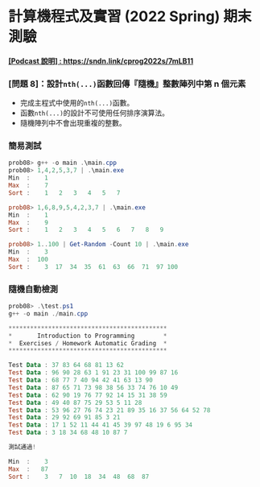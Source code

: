 # 計算機程式及實習 (2022 Spring) 期末測驗

#### <a href="https://sndn.link/cprog2022s/7mLB11" target="_blank">[Podcast 說明] : https://sndn.link/cprog2022s/7mLB11</a>

### [問題 8]：設計`nth(...)`函數回傳『隨機』整數陣列中第 n 個元素

- 完成主程式中使用的`nth(...)`函數。
- 函數`nth(...)`的設計不可使用任何排序演算法。
- 隨機陣列中不會出現重複的整數。

### 簡易測試
```powershell
prob08> g++ -o main .\main.cpp
prob08> 1,4,2,5,3,7 | .\main.exe
Min  :    1
Max  :    7
Sort :    1   2   3   4   5   7

prob08> 1,6,8,9,5,4,2,3,7 | .\main.exe
Min  :    1
Max  :    9
Sort :    1   2   3   4   5   6   7   8   9

prob08> 1..100 | Get-Random -Count 10 | .\main.exe
Min  :    3
Max  :  100
Sort :    3  17  34  35  61  63  66  71  97 100
```

### 隨機自動檢測
```powershell
prob08> .\test.ps1 
g++ -o main ./main.cpp

********************************************
*       Introduction to Programming        *
*  Exercises / Homework Automatic Grading  *
********************************************

Test Data : 37 83 64 68 81 13 62
Test Data : 96 90 28 63 1 91 23 31 100 99 87 16
Test Data : 68 77 7 40 94 42 41 63 13 90
Test Data : 87 65 71 73 98 38 56 33 74 76 10 49
Test Data : 62 90 19 76 77 92 14 15 31 38 59
Test Data : 49 40 87 75 29 53 5 11 28
Test Data : 53 96 27 76 74 23 21 89 35 16 37 56 64 52 78
Test Data : 29 92 69 91 85 3 21
Test Data : 17 1 52 11 44 41 45 39 97 48 19 6 95 34
Test Data : 3 18 34 68 48 10 87 7

測試通過!

Min  :    3
Max  :   87
Sort :    3   7  10  18  34  48  68  87
```